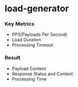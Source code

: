 # load-generator

### Key Metrics
- PPS(Payloads Per Second)
- Load Duration
- Processing Timeout

### Result
- Payload Content
- Response Status and Content
- Processing Time


